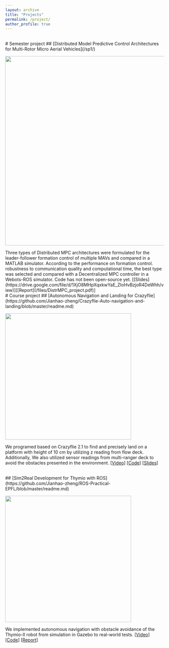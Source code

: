 ```yaml
---
layout: archive
title: "Projects"
permalink: /project/
author_profile: true
---
```


<!-- {% if author.googlescholar %}
  You can also find my articles on <u><a href="{{author.googlescholar}}">my Google Scholar profile</a>.</u>
{% endif %}

{% include base_path %}

{% for post in site.publications reversed %}
  {% include archive-single.html %}
{% endfor %} -->

<br/>
# Semester project
## [Distributed Model Predictive Control Architectures for Multi-Rotor Micro Aerial Vehicles](/sp1/)
<p float='left'>
	<img src="https://jianhao-zheng.github.io/images/SP1.png" width="600"/> 
</p>
Three types of Distributed MPC architectures were formulated for the leader-follower formation control of multiple MAVs and compared in a MATLAB simulator. According to the performance on formation control. robustness to communication quality and computational time, the best type was selected and compared with a Decentralized MPC controller in a Webots-ROS simulator.
Code has not been open-source yet. [[Slides](https://drive.google.com/file/d/1XjO8MHpXqxkwYaE_ZIoHvBzjoR4DeWhh/view)][[Report](/files/DistrMPC_project.pdf)]

<br/>
# Course project
## [Autonomous Navigation and Landing for Crazyflie](https://github.com/Jianhao-zheng/Crazyflie-Auto-navigation-and-landing/blob/master/readme.md)
<p float='left'>
	<img src="https://jianhao-zheng.github.io/images/crazy_flie.png" width="400"/> 
</p>

We programed based on Crazyflie 2.1 to find and precisely land on a platform with height of 10 cm by utilizing z reading from flow deck. Additionally, We also utilized sensor readings from multi-ranger deck to avoid the obstacles presented in the environment.
[[Video](https://youtu.be/RP4-SlhOIUk)] [[Code](https://github.com/Jianhao-zheng/Crazyflie-Auto-navigation-and-landing)] [[Slides](https://drive.google.com/file/d/1vY_UMflVXOcUSOASHkGHsSTXCBmwrVhK/preview)]

<br/>
## [Sim2Real Development for Thymio with ROS](https://github.com/Jianhao-zheng/ROS-Practical-EPFL/blob/master/readme.md)
<p float='left'>
	<img src="https://jianhao-zheng.github.io/images/ROS.png" width="400"/> 
</p>

We implemented autonomous navigation with obstacle avoidance of the Thymio-II robot from simulation in Gazebo to real-world tests.
[[Video](https://go.epfl.ch/ros_basics_final_2021)] [[Code](https://github.com/Jianhao-zheng/ROS-Practical-EPFL)] [[Report](https://github.com/Jianhao-zheng/ROS-Practical-EPFL/blob/master/ROS_Basics_Report_21Spring.pdf)]